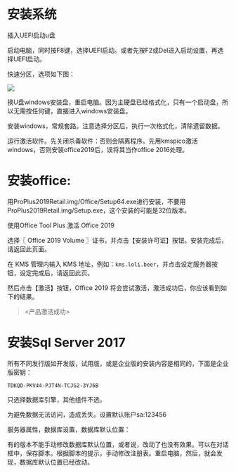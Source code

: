 # 安装系统

插入UEFI启动u盘

启动电脑，同时按F8键，选择UEFI启动。或者先按F2或Del进入启动设置，再选择UEFI启动。

快速分区，选项如下图：

![](./kuaisufenqu.bmp)

换U盘windows安装盘，重启电脑。因为主硬盘已经格式化，只有一个启动盘，所以无需按任何键，直接进入windows安装盘。

安装windows，常规套路。注意选择分区后，执行一次格式化，清除遗留数据。

运行激活软件。先关闭杀毒软件：否则会隔离程序。先用kmspico激活windows，否则安装office2019后，误将其当作office 2016处理。


# 安装office:

用ProPlus2019Retail.img/Office/Setup64.exe进行安装，不要用ProPlus2019Retail.img/Setup.exe，这个安装的可能是32位版本。

使用Office Tool Plus 激活 Office 2019

选择〖 Office 2019 Volume 〗证书，并点击【安装许可证】按钮。安装完成后，请返回此页面。

在 KMS 管理内输入 KMS 地址，例如：`kms.loli.beer`，并点击设定服务器按钮，设定完成后，请返回此页。

然后点击【激活】按钮，Office 2019 将会尝试激活，激活成功后，你应该看到如下的结果。

> <产品激活成功>

# 安装Sql Server 2017

所有不同发行版如开发版，试用版，或是企业版的安装内容是相同的，下面是企业版密钥：

```
TDKQD-PKV44-PJT4N-TCJG2-3YJ6B
```

只选择数据库引擎，其他组件不选。

为避免数据无法访问，造成丢失。设置默认账户sa:123456



服务器属性，数据库设置，数据库默认位置：

有的版本不能手动修改数据库默认位置，或者说，改动了也没有效果。可以在对话框中，保存脚本。根据脚本的提示，手动修改注册表。重启电脑，然后，就会发现，数据库默认位置已经改动。